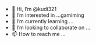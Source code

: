- 👋 Hi, I’m @kudi321
- 👀 I’m interested in ...gamiming
- 🌱 I’m currently learning ...
- 💞️ I’m looking to collaborate on ...
- 📫 How to reach me ...

<!---
kudi321/kudi321 is a ✨ special ✨ repository because its `README.md` (this file) appears on your GitHub profile.
You can click the Preview link to take a look at your changes.
--->
